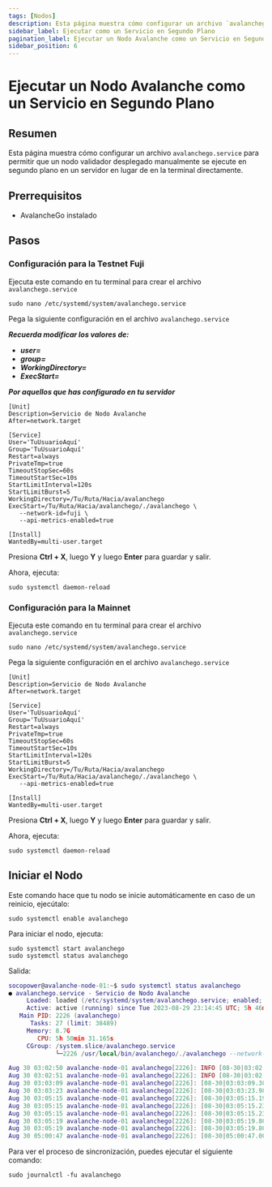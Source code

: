 ```yaml
---
tags: [Nodos]
description: Esta página muestra cómo configurar un archivo `avalanchego.service` para permitir que un nodo validador desplegado manualmente se ejecute en segundo plano en un servidor en lugar de en la terminal directamente.
sidebar_label: Ejecutar como un Servicio en Segundo Plano
pagination_label: Ejecutar un Nodo Avalanche como un Servicio en Segundo Plano
sidebar_position: 6
---
```

# Ejecutar un Nodo Avalanche como un Servicio en Segundo Plano

## Resumen

Esta página muestra cómo configurar un archivo `avalanchego.service` para
permitir que un nodo validador desplegado manualmente se ejecute en segundo plano en
un servidor en lugar de en la terminal directamente.

## Prerrequisitos

- AvalancheGo instalado

## Pasos

### Configuración para la Testnet Fuji

Ejecuta este comando en tu terminal para crear el archivo `avalanchego.service`

```shell
sudo nano /etc/systemd/system/avalanchego.service
```

Pega la siguiente configuración en el archivo `avalanchego.service`

***Recuerda modificar los valores de:***

- ***user=***
- ***group=***
- ***WorkingDirectory=***
- ***ExecStart=***

***Por aquellos que has configurado en tu servidor***

```shell
[Unit]
Description=Servicio de Nodo Avalanche
After=network.target

[Service]
User='TuUsuarioAquí'
Group='TuUsuarioAquí'
Restart=always
PrivateTmp=true
TimeoutStopSec=60s
TimeoutStartSec=10s
StartLimitInterval=120s
StartLimitBurst=5
WorkingDirectory=/Tu/Ruta/Hacia/avalanchego
ExecStart=/Tu/Ruta/Hacia/avalanchego/./avalanchego \  
   --network-id=fuji \
   --api-metrics-enabled=true 

[Install]
WantedBy=multi-user.target
```

Presiona **Ctrl + X**, luego **Y** y luego **Enter** para guardar y salir.

Ahora, ejecuta:

```shell
sudo systemctl daemon-reload
```

### Configuración para la Mainnet

Ejecuta este comando en tu terminal para crear el archivo `avalanchego.service`

```shell
sudo nano /etc/systemd/system/avalanchego.service
```

Pega la siguiente configuración en el archivo `avalanchego.service`

```shell
[Unit]
Description=Servicio de Nodo Avalanche
After=network.target

[Service]
User='TuUsuarioAquí'
Group='TuUsuarioAquí'
Restart=always
PrivateTmp=true
TimeoutStopSec=60s
TimeoutStartSec=10s
StartLimitInterval=120s
StartLimitBurst=5
WorkingDirectory=/Tu/Ruta/Hacia/avalanchego
ExecStart=/Tu/Ruta/Hacia/avalanchego/./avalanchego \
   --api-metrics-enabled=true

[Install]
WantedBy=multi-user.target
```

Presiona **Ctrl + X**, luego **Y** y luego **Enter** para guardar y salir.

Ahora, ejecuta:

```shell
sudo systemctl daemon-reload
```

## Iniciar el Nodo

Este comando hace que tu nodo se inicie automáticamente en caso de un reinicio, ejecútalo:

```shell
sudo systemctl enable avalanchego
```

Para iniciar el nodo, ejecuta:

```shell
sudo systemctl start avalanchego
sudo systemctl status avalanchego
```

Salida:

```Lua
socopower@avalanche-node-01:~$ sudo systemctl status avalanchego
● avalanchego.service - Servicio de Nodo Avalanche
     Loaded: loaded (/etc/systemd/system/avalanchego.service; enabled; vendor p>
     Active: active (running) since Tue 2023-08-29 23:14:45 UTC; 5h 46min ago
   Main PID: 2226 (avalanchego)
      Tasks: 27 (limit: 38489)
     Memory: 8.7G
        CPU: 5h 50min 31.165s
     CGroup: /system.slice/avalanchego.service
             └─2226 /usr/local/bin/avalanchego/./avalanchego --network-id=fuji

Aug 30 03:02:50 avalanche-node-01 avalanchego[2226]: INFO [08-30|03:02:50.685] >
Aug 30 03:02:51 avalanche-node-01 avalanchego[2226]: INFO [08-30|03:02:51.185] >
Aug 30 03:03:09 avalanche-node-01 avalanchego[2226]: [08-30|03:03:09.380] INFO >
Aug 30 03:03:23 avalanche-node-01 avalanchego[2226]: [08-30|03:03:23.983] INFO >
Aug 30 03:05:15 avalanche-node-01 avalanchego[2226]: [08-30|03:05:15.192] INFO >
Aug 30 03:05:15 avalanche-node-01 avalanchego[2226]: [08-30|03:05:15.237] INFO >
Aug 30 03:05:15 avalanche-node-01 avalanchego[2226]: [08-30|03:05:15.238] INFO >
Aug 30 03:05:19 avalanche-node-01 avalanchego[2226]: [08-30|03:05:19.809] INFO >
Aug 30 03:05:19 avalanche-node-01 avalanchego[2226]: [08-30|03:05:19.809] INFO >
Aug 30 05:00:47 avalanche-node-01 avalanchego[2226]: [08-30|05:00:47.001] INFO
```

Para ver el proceso de sincronización, puedes ejecutar el siguiente comando:

```shell
sudo journalctl -fu avalanchego
```